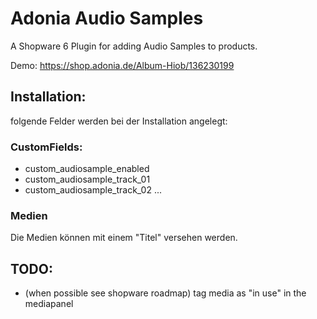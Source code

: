 # Adonia Audio Samples

A Shopware 6 Plugin for adding Audio Samples to products.

Demo: https://shop.adonia.de/Album-Hiob/136230199

## Installation:

folgende Felder werden bei der Installation angelegt:

### CustomFields:

- custom_audiosample_enabled
- custom_audiosample_track_01
- custom_audiosample_track_02
  ...

### Medien

Die Medien können mit einem "Titel" versehen werden.

## TODO:

- (when possible see shopware roadmap) tag media as "in use" in the mediapanel
